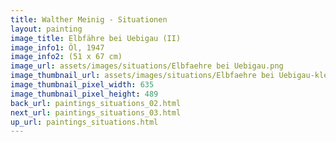 ```yaml
---
title: Walther Meinig - Situationen
layout: painting
image_title: Elbfähre bei Uebigau (II)
image_info1: Öl, 1947
image_info2: (51 x 67 cm)
image_url: assets/images/situations/Elbfaehre bei Uebigau.png
image_thumbnail_url: assets/images/situations/Elbfaehre bei Uebigau-klein.png
image_thumbnail_pixel_width: 635
image_thumbnail_pixel_height: 489
back_url: paintings_situations_02.html
next_url: paintings_situations_03.html
up_url: paintings_situations.html
---
```


